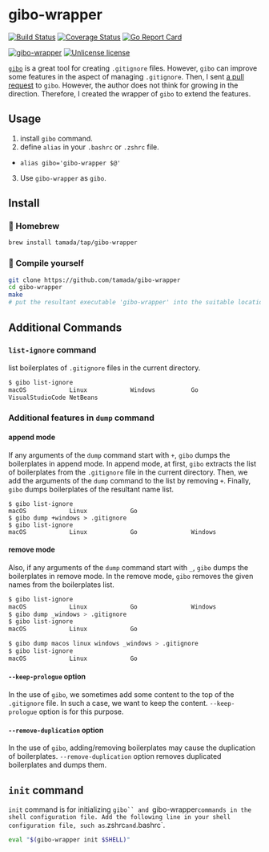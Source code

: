 # gibo-wrapper

[![Build Status](https://travis-ci.org/tamada/gibo-wrapper.svg?branch=master)](https://travis-ci.org/tamada/gibo-wrapper)
[![Coverage Status](https://coveralls.io/repos/github/tamada/gibo-wrapper/badge.svg?branch=main)](https://coveralls.io/github/tamada/gibo-wrapper?branch=main)
[![Go Report Card](https://goreportcard.com/badge/github.com/tamada/gibo-wrapper)](https://goreportcard.com/report/github.com/tamada/gibo-wrapper)

[![gibo-wrapper](https://img.shields.io/badge/gibo--wrapper-v${VERSION}-blue)](https://github.com/tamada/gibo-wrapper/releases/tag/v${VERSION})
[![Unlicense license](http://img.shields.io/badge/license-Unlicense-blue.svg?style=flat)](LICENSE)

[`gibo`](https://github.com/simonwhitaker/gibo) is a great tool for creating `.gitignore` files.
However, `gibo` can improve some features in the aspect of managing `.gitignore`.
Then, I sent [a pull request](https://github.com/simonwhitaker/gibo/pull/61) to `gibo`. However, the author does not think for growing in the direction.
Therefore, I created the wrapper of `gibo` to extend the features.

## Usage

1. install `gibo` command.
2. define `alias` in your `.bashrc` or `.zshrc` file.
  * `alias gibo='gibo-wrapper $@'`
3. Use `gibo-wrapper` as `gibo`.

## Install

### :beer: Homebrew

```sh
brew install tamada/tap/gibo-wrapper
```

### :muscle: Compile yourself

```sh
git clone https://github.com/tamada/gibo-wrapper
cd gibo-wrapper
make
# put the resultant executable 'gibo-wrapper' into the suitable location.
```

## Additional Commands

### `list-ignore` command

list boilerplates of `.gitignore` files in the current directory.

```bash
$ gibo list-ignore
macOS            Linux            Windows          Go
VisualStudioCode NetBeans
```

### Additional features in `dump` command

#### append mode

If any arguments of the `dump` command start with `+`, `gibo` dumps the boilerplates in append mode.
In append mode, at first, `gibo` extracts the list of boilerplates from the `.gitignore` file in the current directory.
Then, we add the arguments of the `dump` command to the list by removing `+`.
Finally, `gibo` dumps boilerplates of the resultant name list.

```
$ gibo list-ignore
macOS            Linux            Go
$ gibo dump +windows > .gitignore
$ gibo list-ignore
macOS            Linux            Go               Windows
```

#### remove mode

Also, if any arguments of the `dump` command start with `_`, `gibo` dumps the boilerplates in remove mode.
In the remove mode, `gibo` removes the given names from the boilerplates list.

```bash
$ gibo list-ignore
macOS            Linux            Go               Windows
$ gibo dump _windows > .gitignore
$ gibo list-ignore
macOS            Linux            Go
```

```bash
$ gibo dump macos linux windows _windows > .gitignore
$ gibo list-ignore
macOS            Linux            Go
```

#### `--keep-prologue` option

In the use of `gibo`, we sometimes add some content to the top of the `.gitignore` file.
In such a case, we want to keep the content.
`--keep-prologue` option is for this purpose.

#### `--remove-duplication` option

In the use of `gibo`, adding/removing boilerplates may cause the duplication of boilerplates.
`--remove-duplication` option removes duplicated boilerplates and dumps them.

## `init` command

`init` command is for initializing `gibo`` and `gibo-wrapper` commands in the shell configuration file.
Add the following line in your shell configuration file, such as `.zshrc` and `.bashrc`.

```sh
eval "$(gibo-wrapper init $SHELL)"
```

